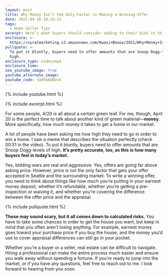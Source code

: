 ```yaml
---
layout: post
title: Why Money Isn’t the Only Factor in Making a Winning Offer
date: 2021-04-16 18:16:11
tags:
  - Home Seller Tips
excerpt: Here’s what buyers should consider adding to their bids in this market.
enclosure: >-
  https://vyralmarketing.s3.amazonaws.com/Kwasi+Bowie/2021/Why+Money+Isn%E2%80%99t+the+Only+Factor+in+Making+a+Winning+Offer.mp4
pullquote: >-
  To put it bluntly, buyers need to offer amounts that are Snoop Dogg-levels of
  high.
enclosure_type: video/mp4
enclosure_time:
use_youtube_image: true
youtube_alternate_image:
youtube_code: VaHhGKGWUvk
---
```

{% include youtube.html %}

{% include excerpt.html %}

For some people, 4/20 is all about a certain green leaf. For me, though, April 20 is the perfect time to talk about another kind of green material—**money**. More specifically, how much money it takes to get a home in our market.

A lot of people have been asking me how high they need to go in order to win a home. I saw a meme that describes the situation perfectly (check 00:51 in the video). To put it bluntly, buyers need to offer amounts that are Snoop Dogg-levels of high. **It’s pretty accurate, too, as this is how many buyers feel in today’s market.**

Yes, bidding wars are real and aggressive. Yes, offers are going far above asking price. However, price is not the only factor that gets your offer accepted in Seattle and the surrounding market. To write a winning offer, you need to think about things like how much you’re putting in your earnest money deposit, whether it’s refundable, whether you’re getting a pre-inspection or waiving it, and whether you’re covering the difference between the offer price and the appraisal.

{% include pullquote.html %}

**These may sound scary, but it all comes down to calculated risks.** You have to take some chances in order to get the house you want, but keep in mind that you often aren’t losing anything. For example, earnest money goes toward your purchase price if you buy the house, and the money you’d use to cover appraisal differences can still go in your pocket.&nbsp;

Whether you’re a buyer or a seller, real estate can be difficult to navigate. Hiring a professional can make the entire process much easier and ensure you walk away without spending a fortune. If you’re ready to jump into the market, or if you have any questions, feel free to reach out to me. I look forward to hearing from you soon.
